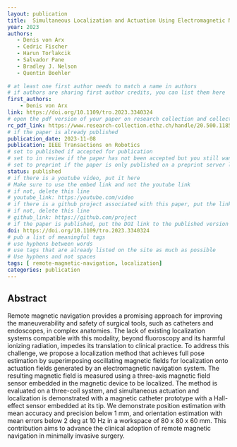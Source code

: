 ```yaml
---
layout: publication
title:  Simultaneous Localization and Actuation Using Electromagnetic Navigation Systems
year: 2023 
authors: 
   - Denis von Arx
   - Cedric Fischer
   - Harun Torlakcik
   - Salvador Pane
   - Bradley J. Nelson
   - Quentin Boehler
   
# at least one first author needs to match a name in authors
# if authors are sharing first author credits, you can list them here
first_authors: 
    - Denis von Arx
link: https://doi.org/10.1109/tro.2023.3340324
# open the pdf version of your paper on research collection and collect the link there
rc_pdf_link: https://www.research-collection.ethz.ch/handle/20.500.11850/646580
# if the paper is already published
publication_date: 2023-11-08
publication: IEEE Transactions on Robotics
# set to published if accepted for publication
# set to in review if the paper has not been accepted but you still want a web presence for it
# set to preprint if the paper is only published on a preprint server like arxiv
status: published
# if there is a youtube video, put it here
# Make sure to use the embed link and not the youtube link
# if not, delete this line
# youtube_link: https:/youtube.com/video
# if there is a github project associated with this paper, put the link here
# if not, delete this line
# github_link: https://github.com/project
# if the paper is published, put the DOI link to the published version
doi: https://doi.org/10.1109/tro.2023.3340324
# pub a list of meaningful tags
# use hyphens between words
# use tags that are already listed on the site as much as possible
# Use hyphens and not spaces
tags: [ remote-magnetic-navigation, localization]
categories: publication
---
```



## Abstract ##
Remote magnetic navigation provides a promising approach for improving the maneuverability and safety of surgical tools, such as catheters and endoscopes, in complex anatomies. The lack of existing localization systems compatible with this modality, beyond fluoroscopy and its harmful ionizing radiation, impedes its translation to clinical practice. To address this challenge, we propose a localization method that achieves full pose estimation by superimposing oscillating magnetic fields for localization onto actuation fields generated by an electromagnetic navigation system. The resulting magnetic field is measured using a three-axis magnetic field sensor embedded in the magnetic device to be localized. The method is evaluated on a three-coil system, and simultaneous actuation and localization is demonstrated with a magnetic catheter prototype with a Hall-effect sensor embedded at its tip. We demonstrate position estimation with mean accuracy and precision below 1 mm, and orientation estimation with mean errors below 2 deg at 10 Hz in a workspace of 80 x 80 x 60 mm. This contribution aims to advance the clinical adoption of remote magnetic navigation in minimally invasive surgery.

